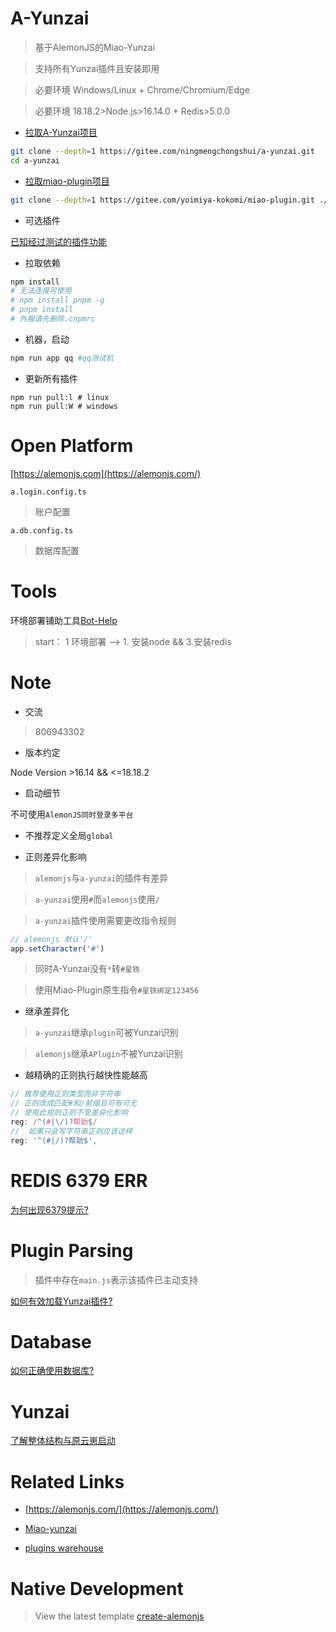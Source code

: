 # A-Yunzai

> 基于AlemonJS的Miao-Yunzai

> 支持所有Yunzai插件且安装即用

> 必要环境 Windows/Linux + Chrome/Chromium/Edge

> 必要环境 18.18.2>Node.js>16.14.0 + Redis>5.0.0

- [拉取A-Yunzai项目](https://alemonjs.com/)

```sh
git clone --depth=1 https://gitee.com/ningmengchongshui/a-yunzai.git
cd a-yunzai

```

- [拉取miao-plugin项目](https://gitee.com/yoimiya-kokomi/miao-plugin)

```sh
git clone --depth=1 https://gitee.com/yoimiya-kokomi/miao-plugin.git ./plugins/miao-plugin
```

- 可选插件

[已知经过测试的插件功能](./md/PLUINGS.md)

- 拉取依赖

```sh
npm install
# 无法连接可使用
# npm install pnpm -g
# pnpm install
# 外服请先删除.cnpmrc
```

- 机器，启动

```sh
npm run app qq #qq测试机
```

- 更新所有插件

```
npm run pull:l # linux
npm run pull:W # windows
```

# Open Platform

[https://alemonjs.com](https://alemonjs.com/)

`a.login.config.ts`

> 账户配置

`a.db.config.ts`

> 数据库配置

# Tools

环境部署铺助工具[Bot-Help](https://gitee.com/ningmengchongshui/bot-help)

> start： 1 环境部署 --> 1. 安装node && 3.安装redis

# Note

- 交流

> 806943302

- 版本约定

Node Version >16.14 && <=18.18.2

- 启动细节

不可使用`AlemonJS同时登录多平台`

- 不推荐定义全局`global`

- 正则差异化影响

> `alemonjs`与`a-yunzai`的插件有差异

> `a-yunzai`使用`#`而`alemonjs`使用`/`

> `a-yunzai`插件使用需要更改指令规则

```js
// alemonjs 默认'/'
app.setCharacter('#')
```

> 同时A-Yunzai没有`*`转`#星铁`

> 使用Miao-Plugin原生指令`#星铁绑定123456`

- 继承差异化

> `a-yunzai`继承`plugin`可被Yunzai识别

> `alemonjs`继承`APlugin`不被Yunzai识别

- 越精确的正则执行越快性能越高

```js
// 推荐使用正则类型而非字符串
// 正则改成匹配#和/前缀且可有可无
// 使用此规则正则不受差异化影响
reg: /^(#|\/)?帮助$/
//  如果只会写字符串正则应该这样
reg: '^(#|/)?帮助$',
```

# REDIS 6379 ERR

[为何出现6379提示?](./md/REDIS.md)

# Plugin Parsing

> 插件中存在`main.js`表示该插件已主动支持

[如何有效加载Yunzai插件?](./md/PPLUIN.md)

# Database

[如何正确使用数据库?](./md/DATABASE.md)

# Yunzai

[了解整体结构与原云崽启动](./md/YUNZAI.md)

# Related Links

- [https://alemonjs.com/](https://alemonjs.com/)

- [Miao-yunzai](https://gitee.com/yoimiya-kokomi/Miao-Yunzai)

- [plugins warehouse](https://gitee.com/yhArcadia/Yunzai-Bot-plugins-index)

# Native Development

> View the latest template [create-alemonjs](https://gitee.com/ningmengchongshui/alemon/tree/cli/bin)
